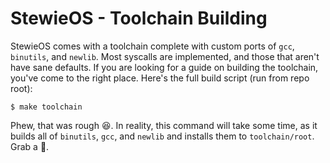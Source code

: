 StewieOS - Toolchain Building
=============================

StewieOS comes with a toolchain complete with custom ports of `gcc`, `binutils`, and `newlib`. Most syscalls are implemented, and those that aren't have sane defaults. If you are looking for a guide on building the toolchain, you've come to the right place. Here's the full build script (run from repo root):

```
$ make toolchain
```

Phew, that was rough :laughing:. In reality, this command will take some time, as it builds all of `binutils`, `gcc`, and `newlib` and installs them to `toolchain/root`. Grab a :beer:.
